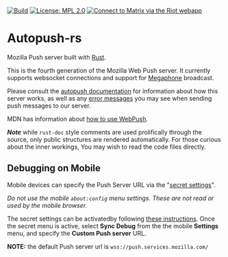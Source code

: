 [![Build](https://travis-ci.org/mozilla-services/autopush-rs.svg?branch=master)](https://travis-ci.org/mozilla-services/autopush-rs)
[![License: MPL 2.0](https://img.shields.io/badge/License-MPL%202.0-brightgreen.svg)](https://opensource.org/licenses/MPL-2.0)
[![Connect to Matrix via the Riot webapp][matrix-badge]][matrix]

# Autopush-rs

Mozilla Push server built with [Rust](https://rust-lang.org).

This is the fourth generation of the Mozilla Web Push server. It currently supports websocket connections
and support for
[Megaphone](https://github.com/mozilla-services/megaphone) broadcast.

Please consult the [autopush
documentation](http://autopush.readthedocs.io/en/latest/index.html)
for information about how this server works, as well as any [error
messages](http://autopush.readthedocs.io/en/latest/http.html#error-codes)
you may see when sending push messages to our server.

MDN has information about [how to use
WebPush](https://developer.mozilla.org/en-US/docs/Web/API/Push_API).

***Note*** while `rust-doc` style comments are used prolifically
through the source, only public structures are rendered automatically.
For those curious about the inner workings, You may wish to read the
code files directly.

[matrix-badge]: https://img.shields.io/badge/chat%20on%20[m]-%23push%3Amozilla.org-blue
[matrix]: https://chat.mozilla.org/#/room/#push:mozilla.org

## Debugging on Mobile

Mobile devices can specify the Push Server URL via the "[secret settings](https://github.com/mozilla-mobile/fenix/wiki/%22Secret-settings%22-debug-menu-instructions)".

_Do not use the mobile `about:config` menu settings. These are not read or used by the mobile browser._

The secret settings can be activatedby following [these instructions](https://github.com/mozilla-mobile/fenix/wiki/%22Secret-settings%22-debug-menu-instructions). Once the secret menu is active, select
**Sync Debug** from the the mobile **Settings** menu, and specify the **Custom Push server** URL.

**NOTE:** the default Push server url is `wss://push.services.mozilla.com/`
